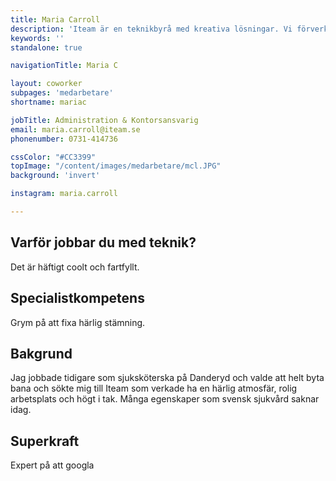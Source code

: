 ```yaml
---
title: Maria Carroll
description: 'Iteam är en teknikbyrå med kreativa lösningar. Vi förverkligar dina idéer.'
keywords: ''
standalone: true

navigationTitle: Maria C

layout: coworker
subpages: 'medarbetare'
shortname: mariac

jobTitle: Administration & Kontorsansvarig
email: maria.carroll@iteam.se
phonenumber: 0731-414736

cssColor: "#CC3399"
topImage: "/content/images/medarbetare/mcl.JPG"
background: 'invert'

instagram: maria.carroll

---
```


## Varför jobbar du med teknik?
Det är häftigt coolt och fartfyllt. 

## Specialistkompetens
Grym på att fixa härlig stämning.

## Bakgrund
Jag jobbade tidigare som sjuksköterska på Danderyd och valde att helt byta bana och sökte mig till Iteam som verkade ha en härlig atmosfär, rolig arbetsplats och högt i tak. Många egenskaper som svensk sjukvård saknar idag.

## Superkraft
Expert på att googla